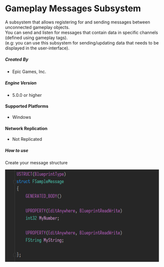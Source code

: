 # Gameplay Messages Subsystem

A subsystem that allows registering for and sending messages between unconnected gameplay objects.
<br>
You can send and listen for messages that contain data in specific channels (defined using gameplay tags).
<br>
(e.g: you can use this subsystem for sending/updating data that needs to be displayed in the user-interface).

##### Created By
+ Epic Games, Inc.
 
##### Engine Version
+ 5.0.0 or higher

#### Supported Platforms
+ Windows

#### Network Replication
+ Not Replicated

##### How to use
Create your message structure

![](/Docs/Capture01.PNG)
